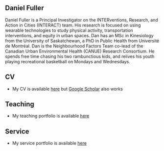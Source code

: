 ## Daniel Fuller

Daniel Fuller is a Principal Investigator on the INTERventions, Research, and Action in Cities (INTERACT) team. His research is focused on using wearable technologies to study physical activity, transportation interventions, and equity in urban spaces. Dan has an MSc in Kinesiology from the University of Saskatchewan, a PhD in Public Health from Université de Montréal. Dan is the Neighbourhood Factors Team co-lead of the Canadian Urban Environmental Health (CANUE) Research Consortium. He spends free time chasing his two rambunctious kids, and relives his youth playing recreational basketball on Mondays and Wednesdays.

## CV
- My CV is available [here](https://github.com/walkabilly/promotion_tenure/blob/master/cv.md) but [Google Scholar](https://scholar.google.com/citations?user=pivE9zQAAAAJ&hl=en) also works

## Teaching
- My teaching portfolio is available [here](https://github.com/walkabilly/promotion_tenure/blob/master/teaching.md)

## Service
- My service portfolio is available [here](https://github.com/walkabilly/promotion_tenure/blob/master/service.md)